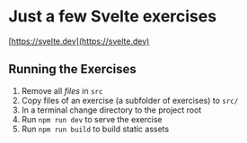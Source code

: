 # Just a few Svelte exercises
[https://svelte.dev](https://svelte.dev)

## Running the Exercises

1. Remove all *files* in `src`
1. Copy files of an exercise (a subfolder of exercises) to `src/`
1. In a terminal change directory to the project root
1. Run `npm run dev` to serve the exercise
1. Run `npm run build` to build static assets
